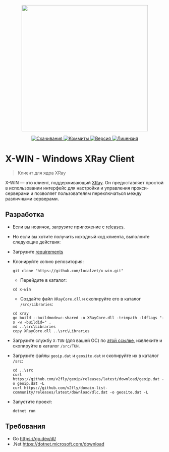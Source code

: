 <p align="center"><a href="https://www.localzet.com" target="_blank">
  <img src="https://static.zorin.space/media/logos/LocalzetGroup.png" width="400">
</a></p>

<p align="center">
  <a href="https://github.com/localzet/x-win/releases">
  <img src="https://img.shields.io/github/downloads/localzet/x-win/total.svg?label=%D0%A1%D0%BA%D0%B0%D1%87%D0%B8%D0%B2%D0%B0%D0%BD%D0%B8%D1%8F" alt="Скачивания">
</a>
  <a href="https://github.com/localzet/x-win">
  <img src="https://img.shields.io/github/commit-activity/t/localzet/x-win?label=%D0%9A%D0%BE%D0%BC%D0%BC%D0%B8%D1%82%D1%8B" alt="Коммиты">
</a>
  <a href="https://github.com/localzet/x-win/releases/latest">
  <img src="https://img.shields.io/github/v/release/localzet/x-win?label=%D0%92%D0%B5%D1%80%D1%81%D0%B8%D1%8F" alt="Версия">
</a>
  <a href="https://github.com/localzet/x-win">
  <img src="https://img.shields.io/github/license/localzet/x-win?label=%D0%9B%D0%B8%D1%86%D0%B5%D0%BD%D0%B7%D0%B8%D1%8F" alt="Лицензия">
</a>
</p>

# X-WIN - Windows XRay Client

> Клиент для ядра XRay

X-WIN — это клиент, поддерживающий [XRay](https://github.com/XTLS/Xray-core). Он предоставляет простой в использовании интерфейс для настройки и управления прокси-серверами и позволяет пользователям переключаться между различными серверами.

## Разработка

- Если вы новичок, загрузите приложение с [releases](https://github.com/localzet/x-win/releases/latest).

- Но если вы хотите получить исходный код клиента, выполните следующие действия:
- Загрузите [requirements](#requirements)
- Клонируйте копию репозитория:
  ```
  git clone "https://github.com/localzet/x-win.git"
  ```
  - Перейдите в каталог:
  ```
  cd x-win
  ```
  - Создайте файл `XRayCore.dll` и скопируйте его в каталог `/src/Libraries`:
  ```
  cd xray
  go build --buildmode=c-shared -o XRayCore.dll -trimpath -ldflags "-s -w -buildid=" .
  md ..\src\Libraries
  copy XRayCore.dll ..\src\Libraries
  ```

- Загрузите службу `X-TUN` (для вашей ОС) по [этой ссылке](https://github.com/localzet/x-tun/releases/latest), извлеките и скопируйте в каталог `/src/TUN`.

- Загрузите файлы `geoip.dat` и `geosite.dat` и скопируйте их в каталог `/src`:
  ```
  cd ..\src
  curl https://github.com/v2fly/geoip/releases/latest/download/geoip.dat -o geoip.dat -L
  curl https://github.com/v2fly/domain-list-community/releases/latest/download/dlc.dat -o geosite.dat -L
  ```

- Запустите проект:
  ```
  dotnet run
  ```

## Требования

- Go https://go.dev/dl/
- .Net https://dotnet.microsoft.com/download
